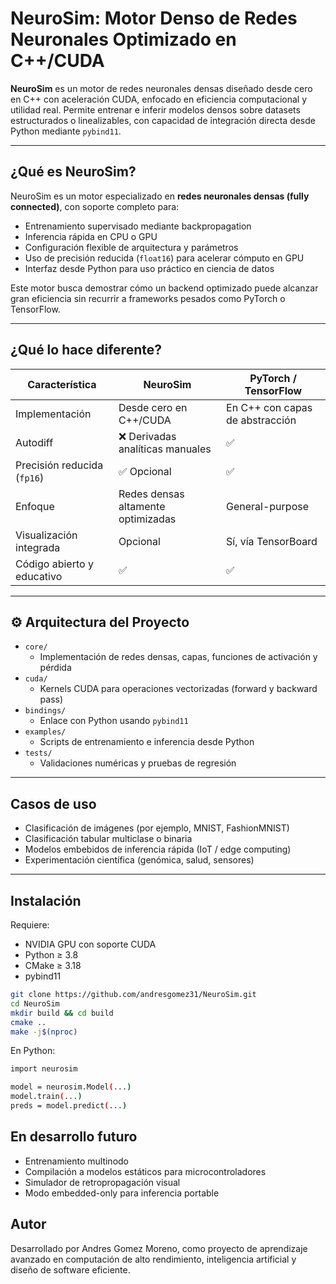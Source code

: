# NeuroSim: Motor Denso de Redes Neuronales Optimizado en C++/CUDA

**NeuroSim** es un motor de redes neuronales densas diseñado desde cero en C++ con aceleración CUDA, enfocado en eficiencia computacional y utilidad real. Permite entrenar e inferir modelos densos sobre datasets estructurados o linealizables, con capacidad de integración directa desde Python mediante `pybind11`.

---

## ¿Qué es NeuroSim?

NeuroSim es un motor especializado en **redes neuronales densas (fully connected)**, con soporte completo para:

- Entrenamiento supervisado mediante backpropagation
- Inferencia rápida en CPU o GPU
- Configuración flexible de arquitectura y parámetros
- Uso de precisión reducida (`float16`) para acelerar cómputo en GPU
- Interfaz desde Python para uso práctico en ciencia de datos

Este motor busca demostrar cómo un backend optimizado puede alcanzar gran eficiencia sin recurrir a frameworks pesados como PyTorch o TensorFlow.

---

## ¿Qué lo hace diferente?

| Característica               | NeuroSim                         | PyTorch / TensorFlow            |
|-----------------------------|----------------------------------|---------------------------------|
| Implementación              | Desde cero en C++/CUDA           | En C++ con capas de abstracción|
| Autodiff                    | ❌ Derivadas analíticas manuales | ✅                             |
| Precisión reducida (`fp16`) | ✅ Opcional                       | ✅                             |
| Enfoque                     | Redes densas altamente optimizadas | General-purpose              |
| Visualización integrada     | Opcional                         | Sí, vía TensorBoard             |
| Código abierto y educativo  | ✅                                | ✅                             |

---

## ⚙️ Arquitectura del Proyecto

- `core/`
  - Implementación de redes densas, capas, funciones de activación y pérdida
- `cuda/`
  - Kernels CUDA para operaciones vectorizadas (forward y backward pass)
- `bindings/`
  - Enlace con Python usando `pybind11`
- `examples/`
  - Scripts de entrenamiento e inferencia desde Python
- `tests/`
  - Validaciones numéricas y pruebas de regresión

---

## Casos de uso

- Clasificación de imágenes (por ejemplo, MNIST, FashionMNIST)
- Clasificación tabular multiclase o binaria
- Modelos embebidos de inferencia rápida (IoT / edge computing)
- Experimentación científica (genómica, salud, sensores)

---

## Instalación

Requiere:

- NVIDIA GPU con soporte CUDA
- Python ≥ 3.8
- CMake ≥ 3.18
- pybind11

```bash
git clone https://github.com/andresgomez31/NeuroSim.git
cd NeuroSim
mkdir build && cd build
cmake ..
make -j$(nproc)
```

En Python:

```bash
import neurosim

model = neurosim.Model(...)
model.train(...)
preds = model.predict(...)
```

## En desarrollo futuro

- Entrenamiento multinodo
- Compilación a modelos estáticos para microcontroladores
- Simulador de retropropagación visual
- Modo embedded-only para inferencia portable

## Autor
Desarrollado por Andres Gomez Moreno, como proyecto de aprendizaje avanzado en computación de alto rendimiento, inteligencia artificial y diseño de software eficiente.
